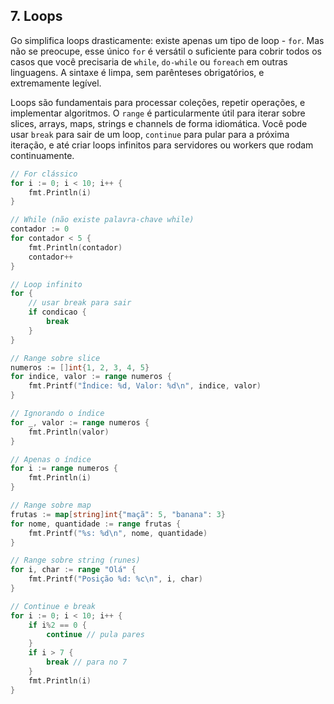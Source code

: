 ## 7. Loops

Go simplifica loops drasticamente: existe apenas um tipo de loop - `for`. Mas não se preocupe, esse único `for` é versátil o suficiente para cobrir todos os casos que você precisaria de `while`, `do-while` ou `foreach` em outras linguagens. A sintaxe é limpa, sem parênteses obrigatórios, e extremamente legível.

Loops são fundamentais para processar coleções, repetir operações, e implementar algoritmos. O `range` é particularmente útil para iterar sobre slices, arrays, maps, strings e channels de forma idiomática. Você pode usar `break` para sair de um loop, `continue` para pular para a próxima iteração, e até criar loops infinitos para servidores ou workers que rodam continuamente.

```go
// For clássico
for i := 0; i < 10; i++ {
    fmt.Println(i)
}

// While (não existe palavra-chave while)
contador := 0
for contador < 5 {
    fmt.Println(contador)
    contador++
}

// Loop infinito
for {
    // usar break para sair
    if condicao {
        break
    }
}

// Range sobre slice
numeros := []int{1, 2, 3, 4, 5}
for indice, valor := range numeros {
    fmt.Printf("Índice: %d, Valor: %d\n", indice, valor)
}

// Ignorando o índice
for _, valor := range numeros {
    fmt.Println(valor)
}

// Apenas o índice
for i := range numeros {
    fmt.Println(i)
}

// Range sobre map
frutas := map[string]int{"maçã": 5, "banana": 3}
for nome, quantidade := range frutas {
    fmt.Printf("%s: %d\n", nome, quantidade)
}

// Range sobre string (runes)
for i, char := range "Olá" {
    fmt.Printf("Posição %d: %c\n", i, char)
}

// Continue e break
for i := 0; i < 10; i++ {
    if i%2 == 0 {
        continue // pula pares
    }
    if i > 7 {
        break // para no 7
    }
    fmt.Println(i)
}
```